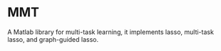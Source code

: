 # MMT
A Matlab library for multi-task learning, it implements lasso, multi-task lasso, and graph-guided lasso.
